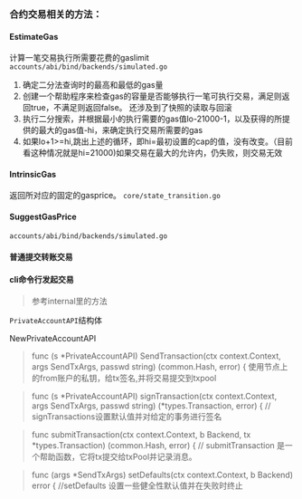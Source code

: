 ### 合约交易相关的方法：

#### EstimateGas
计算一笔交易执行所需要花费的gaslimit
`accounts/abi/bind/backends/simulated.go`
1. 确定二分法查询时的最高和最低的gas量
2. 创建一个帮助程序来检查gas的容量是否能够执行一笔可执行交易，满足则返回true，不满足则返回false。 还涉及到了快照的读取与回滚
3. 执行二分搜索，并根据最小的执行需要的gas值lo-21000-1，以及获得的所提供的最大的gas值-hi，来确定执行交易所需要的gas
4. 如果lo+1>=hi,跳出上述的循环，即hi=最初设置的cap的值，没有改变。（目前看这种情况就是hi=21000)如果交易在最大的允许内，仍失败，则交易无效


#### IntrinsicGas
返回所对应的固定的gasprice。
`core/state_transition.go`


#### SuggestGasPrice
`accounts/abi/bind/backends/simulated.go`


#### 普通提交转账交易


#### cli命令行发起交易
> 参考internal里的方法



`PrivateAccountAPI`结构体

NewPrivateAccountAPI

> func (s *PrivateAccountAPI) SendTransaction(ctx context.Context, args SendTxArgs, passwd string) (common.Hash, error) {
使用节点上的from账户的私钥，给tx签名,并将交易提交到txpool

> func (s *PrivateAccountAPI) signTransaction(ctx context.Context, args SendTxArgs, passwd string) (*types.Transaction, error) {
// signTransactions设置默认值并对给定的事务进行签名

> func submitTransaction(ctx context.Context, b Backend, tx *types.Transaction) (common.Hash, error) {
// submitTransaction 是一个帮助函数，它将tx提交给txPool并记录消息。


> func (args *SendTxArgs) setDefaults(ctx context.Context, b Backend) error {
//setDefaults 设置一些健全性默认值并在失败时终止
    
